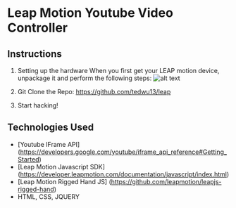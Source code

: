 # Leap Motion Youtube Video Controller


Instructions
------
1. Setting up the hardware
When you first get your LEAP motion device, unpackage it and perform the following steps:
![alt text](http://main.makeuseoflimited.netdna-cdn.com/wp-content/uploads/2013/07/Leap-Motion-Splash-Screen.png)

2. Git Clone the Repo: https://github.com/tedwu13/leap 

3. Start hacking! 


Technologies Used
------
+ [Youtube IFrame API] (https://developers.google.com/youtube/iframe_api_reference#Getting_Started)
+ [Leap Motion Javascript SDK] (https://developer.leapmotion.com/documentation/javascript/index.html) 
+ [Leap Motion Rigged Hand JS] (https://github.com/leapmotion/leapjs-rigged-hand)
+ HTML, CSS, JQUERY
